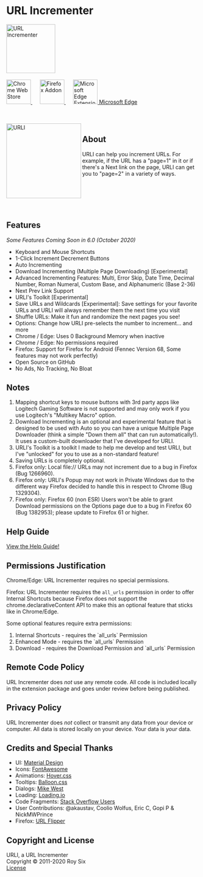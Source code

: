 # URL Incrementer
<img src="https://raw.githubusercontent.com/roysix/url-incrementer/master/assets/app/icon-dark.png" width="128" height="128" alt="URL Incrementer" title="URL Incrementer">
<br><br>

<a href="https://chrome.google.com/webstore/detail/url-incrementer/hjgllnccfndbjbedlecgdedlikohgbko" title="Chrome Web Store Download">
  <img src="https://raw.githubusercontent.com/roysix/url-incrementer/master/assets/chrome/ChromeWebStore_Badge_v2_496x150.png" height="64" alt="Chrome Web Store">
</a>
&nbsp;&nbsp;&nbsp;&nbsp;
<a href="https://addons.mozilla.org/firefox/addon/url-incrementer" title="Firefox Addon Download">
  <img src="https://raw.githubusercontent.com/roysix/url-incrementer/master/assets/firefox/FirefoxAddon_Badge_v2_492x128.png" height="64" alt="Firefox Addon">
</a>
&nbsp;&nbsp;&nbsp;&nbsp;
<a href="https://microsoftedge.microsoft.com/addons/detail/url-incrementer/hnndkchemmjdlodgpcnojbmadckbieek" title="Microsoft Edge Extension Download">
  <img src="https://raw.githubusercontent.com/roysix/url-incrementer/master/assets/edge/1024px-Microsoft_Edge_logo_(2019).svg.png" height="64" alt="Microsoft Edge Extension, Icon: By Source, Fair use, https://en.wikipedia.org/w/index.php?curid=62848768">
  Microsoft Edge
</a>

<br><br>
<img src="https://raw.githubusercontent.com/roysix/url-incrementer/master/assets/app/urli.svg?sanitize=true" width="196" height="196" align="left" title="URLI">

## About
URLI can help you increment URLs. For example, if the URL has a "page=1" in it or if there's a Next link on the page, URLI can get you to "page=2" in a variety of ways.
<br><br><br><br><br><br>

## Features
<em>Some Features Coming Soon in 6.0 (October 2020)</em>
<ul>
  <li>Keyboard and Mouse Shortcuts</li>
  <li>1-Click Increment Decrement Buttons</li>
  <li>Auto Incrementing</li>
  <li>Download Incrementing (Multiple Page Downloading) [Experimental]</li>
  <li>Advanced Incrementing Features: Multi, Error Skip, Date Time, Decimal Number, Roman Numeral, Custom Base, and Alphanumeric (Base 2-36)</li>
  <li>Next Prev Link Support</li>
  <li>URLI's Toolkit [Experimental]</li>
  <li>Save URLs and Wildcards [Experimental]: Save settings for your favorite URLs and URLI will always remember them the next time you visit</li>
  <li>Shuffle URLs: Make it fun and randomize the next pages you see!</li>
  <li>Options: Change how URLI pre-selects the number to increment... and more</li>
  <li>Chrome / Edge: Uses 0 Background Memory when inactive</li>
  <li>Chrome / Edge: No permissions required</li>
  <li>Firefox: Support for Firefox for Android (Fennec Version 68, Some features may not work perfectly)</li>
  <li>Open Source on GitHub</li>
  <li>No Ads, No Tracking, No Bloat</li>
</ul>

## Notes
<ol>
  <li>Mapping shortcut keys to mouse buttons with 3rd party apps like Logitech Gaming Software is not supported and may only work if you use Logitech's "Multikey Macro" option.</li>
  <li>Download Incrementing is an optional and experimental feature that is designed to be used with Auto so you can have a unique Multiple Page Downloader (think a simple "Down them all" that can run automatically!). It uses a custom-built downloader that I've developed for URLI.</li>
  <li>URLI's Toolkit is a toolkit I made to help me develop and test URLI, but I've "unlocked" for you to use as a non-standard feature!</li>
  <li>Saving URLs is completely optional.</li>
  <li>Firefox only: Local file:// URLs may not increment due to a bug in Firefox (Bug 1266960).</li>
  <li>Firefox only: URLI's Popup may not work in Private Windows due to the different way Firefox decided to handle this in respect to Chrome (Bug 1329304).</li>
  <li>Firefox only: Firefox 60 (non ESR) Users won't be able to grant Download permissions on the Options page due to a bug in Firefox 60 (Bug 1382953); please update to Firefox 61 or higher.</li>
</ol>

## Help Guide
[View the Help Guide!](https://github.com/roysix/url-incrementer/wiki)

## Permissions Justification
Chrome/Edge: URL Incrementer requires no special permissions.

Firefox: URL Incrementer requires the `all_urls` permission in order to offer Internal Shortcuts because Firefox does not support the chrome.declarativeContent API to make this an optional feature that sticks like in Chrome/Edge.

Some optional features require extra permissions:
<ol>
  <li>Internal Shortcuts - requires the `all_urls` Permission</li>
  <li>Enhanced Mode - requires the `all_urls` Permission</li>
  <li>Download - requires the Download Permission and `all_urls` Permission</li>
</ol>

## Remote Code Policy
URL Incrementer does *not* use any remote code. All code is included locally in the extension package and goes under review before being published.

## Privacy Policy
URL Incrementer does *not* collect or transmit any data from your device or computer. All data is stored locally on your device. Your data is *your* data.

## Credits and Special Thanks
<ul>
  <li>UI: <a href="https://material.io/">Material Design</a></li>
  <li>Icons: <a href="https://fontawesome.com/">FontAwesome</a></li>
  <li>Animations: <a href="https://ianlunn.github.io/Hover/">Hover.css</a></li>
  <li>Tooltips: <a href="https://kazzkiq.github.io/balloon.css/">Balloon.css</a></li>
  <li>Dialogs: <a href="https://github.com/mikewest">Mike West</a></li>
  <li>Loading: <a href="https://loading.io/">Loading.io</a></li>
  <li>Code Fragments: <a href="https://stackoverflow.com/">Stack Overflow Users</a></li>
  <li>User Contributions: @akaustav, Coolio Wolfus, Eric C, Gopi P & NickMWPrince</li>
  <li>Firefox: <a href="#">URL Flipper</a></li>
</ul>

## Copyright and License
URLI, a URL Incrementer    
Copyright © 2011-2020 Roy Six  
<a href="https://github.com/roysix/url-incrementer/blob/master/LICENSE">License</a>